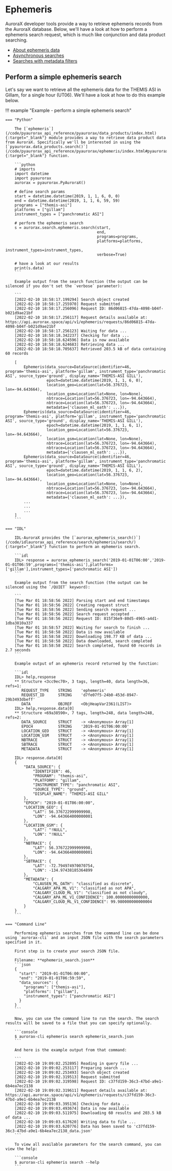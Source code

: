 # Ephemeris

AuroraX developer tools provide a way to retrieve ephemeris records from the AuroraX database. Below, we'll have a look at how to perform a ephemeris search request, which is much like conjunction and data product searching.

* [About ephemeris data](/about_the_data/categories/#ephemeris)
* [Asynchronous searches](/code/advanced_usage/asynchronous_search/)
* [Searches with metadata filters](/code/advanced_usage/searches_with_metadata_filters/)

## Perform a simple ephemeris search

Let's say we want to retrieve all the ephemeris data for the THEMIS ASI in Gillam, for a single hour (UT06). We'll have a look at how to do this example below.

!!! example "Example - perform a simple ephemeris search"

    === "Python"

        The [`ephemeris`](/code/pyaurorax_api_reference/pyaurorax/data_products/index.html){:target="_blank"} module provides a way to retrieve data product data from AuroraX. Specifically we'll be interested in using the [`pyaurorax.data_products.search()`](/code/pyaurorax_api_reference/pyaurorax/ephemeris/index.html#pyaurorax.ephemeris.search){:target="_blank"} function.

        ```python
        # imports
        import datetime
        import pyaurorax
        aurorax = pyaurorax.PyAuroraX()

        # define search params
        start = datetime.datetime(2019, 1, 1, 6, 0, 0)
        end = datetime.datetime(2019, 1, 1, 6, 59, 59)
        programs = ["themis-asi"]
        platforms = ["gillam"]
        instrument_types = ["panchromatic ASI"]

        # perform the ephemeris search
        s = aurorax.search.ephemeris.search(start,
                                            end,
                                            programs=programs,
                                            platforms=platforms,
                                            instrument_types=instrument_types,
                                            verbose=True)

        # have a look at our results
        print(s.data)
        ```

        Example output from the search function (the output can be silenced if you don't set the `verbose` parameter):

        ```
        [2022-02-10 18:58:17.199294] Search object created
        [2022-02-10 18:58:17.255970] Request submitted
        [2022-02-10 18:58:17.256096] Request ID: 86d06815-47da-4098-b04f-b021d9ae21bf
        [2022-02-10 18:58:17.256117] Request details available at: https://api.aurorax.space/api/v1/ephemeris/requests/86d06815-47da-4098-b04f-b021d9ae21bf
        [2022-02-10 18:58:17.256123] Waiting for data ...
        [2022-02-10 18:58:18.342237] Checking for data ...
        [2022-02-10 18:58:18.624596] Data is now available
        [2022-02-10 18:58:18.624683] Retrieving data ...
        [2022-02-10 18:58:18.705637] Retrieved 203.5 kB of data containing 60 records

        [
            Ephemeris(data_source=DataSource(identifier=46, program='themis-asi', platform='gillam', instrument_type='panchromatic ASI', source_type='ground', display_name='THEMIS-ASI GILL'),
                      epoch=datetime.datetime(2019, 1, 1, 6, 0), 
                      location_geo=Location(lat=56.376723, lon=-94.643664), 
                      location_gsm=Location(lat=None, lon=None), 
                      nbtrace=Location(lat=56.376723, lon=-94.643664), 
                      nbtrace=Location(lat=56.376723, lon=-94.643664), 
                      metadata={'clausen_ml_oath': ...}),
            Ephemeris(data_source=DataSource(identifier=46, program='themis-asi', platform='gillam', instrument_type='panchromatic ASI', source_type='ground', display_name='THEMIS-ASI GILL'),
                      epoch=datetime.datetime(2019, 1, 1, 6, 1), 
                      location_geo=Location(lat=56.376723, lon=-94.643664), 
                      location_gsm=Location(lat=None, lon=None), 
                      nbtrace=Location(lat=56.376723, lon=-94.643664), 
                      nbtrace=Location(lat=56.376723, lon=-94.643664), 
                      metadata={'clausen_ml_oath': ...}),
            Ephemeris(data_source=DataSource(identifier=46, program='themis-asi', platform='gillam', instrument_type='panchromatic ASI', source_type='ground', display_name='THEMIS-ASI GILL'),
                      epoch=datetime.datetime(2019, 1, 1, 6, 2), 
                      location_geo=Location(lat=56.376723, lon=-94.643664), 
                      location_gsm=Location(lat=None, lon=None), 
                      nbtrace=Location(lat=56.376723, lon=-94.643664), 
                      nbtrace=Location(lat=56.376723, lon=-94.643664), 
                      metadata={'clausen_ml_oath': ...}),
            ...
            ...
            ...
        ]
        ```

    === "IDL"

        IDL-AuroraX provides the [`aurorax_ephemeris_search()`](/code/idlaurorax_api_reference/search/ephemeris/search/){:target="_blank"} function to perform an ephemeris search.

        ```idl
        IDL> response = aurorax_ephemeris_search('2019-01-01T06:00','2019-01-01T06:59',programs=['themis-asi'],platforms=['gillam'],instrument_types=['panchromatic ASI'])
        ```

        Example output from the search function (the output can be silenced using the `/QUIET` keyword):

        ```
        [Tue Mar 01 18:58:56 2022] Parsing start and end timestamps
        [Tue Mar 01 18:58:56 2022] Creating request struct
        [Tue Mar 01 18:58:56 2022] Sending search request ...
        [Tue Mar 01 18:58:56 2022] Search request accepted
        [Tue Mar 01 18:58:56 2022] Request ID: 815f36e9-80d5-4965-a4d1-1dba3810a337
        [Tue Mar 01 18:58:57 2022] Waiting for search to finish ...
        [Tue Mar 01 18:58:58 2022] Data is now available
        [Tue Mar 01 18:58:58 2022] Downloading 198.77 KB of data ...
        [Tue Mar 01 18:58:58 2022] Data downloaded, search completed
        [Tue Mar 01 18:58:58 2022] Search completed, found 60 records in 2.7 seconds
        ```

        Example output of an ephemeris record returned by the function:

        ```idl
        IDL> help,response
        ** Structure <3cc9ec70>, 3 tags, length=40, data length=36, refs=1:
           REQUEST_TYPE    STRING    'ephemeris'
           REQUEST_ID      STRING    'd7fe07f5-24b0-453d-8947-29b3493dbeff'
           DATA            OBJREF    <ObjHeapVar2361(LIST)>
        IDL> help,response.data[0]
        ** Structure <69a38590>, 7 tags, length=248, data length=248, refs=2:
           DATA_SOURCE     STRUCT    -> <Anonymous> Array[1]
           EPOCH           STRING    '2019-01-01T06:00:00'
           LOCATION_GEO    STRUCT    -> <Anonymous> Array[1]
           LOCATION_GSM    STRUCT    -> <Anonymous> Array[1]
           NBTRACE         STRUCT    -> <Anonymous> Array[1]
           SBTRACE         STRUCT    -> <Anonymous> Array[1]
           METADATA        STRUCT    -> <Anonymous> Array[1]

        IDL> response.data[0]
        {
            "DATA_SOURCE": {
                "IDENTIFIER": 46,
                "PROGRAM": "themis-asi",
                "PLATFORM": "gillam",
                "INSTRUMENT_TYPE": "panchromatic ASI",
                "SOURCE_TYPE": "ground",
                "DISPLAY_NAME": "THEMIS-ASI GILL"
            },
            "EPOCH": "2019-01-01T06:00:00",
            "LOCATION_GEO": {
                "LAT": 56.376722999999998,
                "LON": -94.643664000000001
            },
            "LOCATION_GSM": {
                "LAT": "!NULL",
                "LON": "!NULL"
            },
            "NBTRACE": {
                "LAT": 56.376722999999998,
                "LON": -94.643664000000001
            },
            "SBTRACE": {
                "LAT": -72.794974970070754,
                "LON": -134.97438185364899
            },
            "METADATA": {
                "CLAUSEN_ML_OATH": "classified as discrete",
                "CALGARY_APA_ML_V1": "classified as not APA",
                "CALGARY_CLOUD_ML_V1": "classified as not cloudy",
                "CALGARY_APA_ML_V1_CONFIDENCE": 100.00000000000000,
                "CALGARY_CLOUD_ML_V1_CONFIDENCE": 99.980000000000004
            }
        }
        ```

    === "Command Line"

        Performing ephemeris searches from the command line can be done using `aurorax-cli` and an input JSON file with the search parameters specified in it.

        First step is to create your search JSON file.

        Filename: **ephemeris_search.json**
        ```json
        {
          "start": "2019-01-01T06:00:00",
          "end": "2019-01-01T06:59:59",
          "data_sources": {
            "programs": ["themis-asi"],
            "platforms": ["gillam"],
            "instrument_types": ["panchromatic ASI"]
          }
        }
        ```

        Now, you can use the command line to run the search. The search results will be saved to a file that you can specify optionally.

        ```console
        $ aurorax-cli ephemeris search ephemeris_search.json
        ```

        And here is the example output from that command:

        ```
        [2022-02-10 19:09:02.252895] Reading in query file ...
        [2022-02-10 19:09:02.253117] Preparing search ...
        [2022-02-10 19:09:02.253493] Search object created
        [2022-02-10 19:09:02.319513] Request submitted
        [2022-02-10 19:09:02.319598] Request ID: c37fd159-36c3-47bd-a9e1-6b4ea7ec2138
        [2022-02-10 19:09:02.319611] Request details available at: https://api.aurorax.space/api/v1/ephemeris/requests/c37fd159-36c3-47bd-a9e1-6b4ea7ec2138
        [2022-02-10 19:09:03.395136] Checking for data ...
        [2022-02-10 19:09:03.493674] Data is now available
        [2022-02-10 19:09:03.511975] Downloading 60 results and 203.5 kB of data ...
        [2022-02-10 19:09:03.617620] Writing data to file ...
        [2022-02-10 19:09:03.620776] Data has been saved to 'c37fd159-36c3-47bd-a9e1-6b4ea7ec2138_data.json'
        ```

        To view all available parameters for the search command, you can view the help:

        ```console
        $ aurorax-cli ephemeris search --help
        ```
